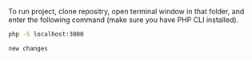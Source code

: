To run project, clone repositry, open terminal window in that folder, and
enter the following command (make sure you have PHP CLI installed).

```bash
php -S localhost:3000

new changes

```
